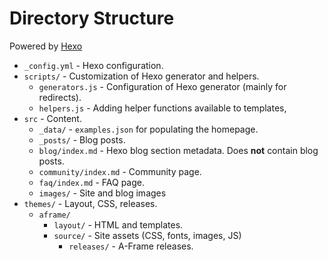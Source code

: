 # Directory Structure

Powered by [Hexo](https://hexo.io/)

- `_config.yml` - Hexo configuration.
- `scripts/` - Customization of Hexo generator and helpers.
  - `generators.js` - Configuration of Hexo generator (mainly for redirects).
  - `helpers.js` - Adding helper functions available to templates,
- `src` - Content.
  - `_data/` - `examples.json` for populating the homepage.
  - `_posts/` - Blog posts.
  - `blog/index.md` - Hexo blog section metadata. Does **not** contain blog posts.
  - `community/index.md` - Community page.
  - `faq/index.md` - FAQ page.
  - `images/` - Site and blog images
- `themes/` - Layout, CSS, releases.
  - `aframe/`
    - `layout/` - HTML and templates.
    - `source/` - Site assets (CSS, fonts, images, JS)
      - `releases/` - A-Frame releases.
